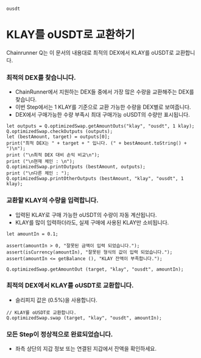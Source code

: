 ```meta-Currency
ousdt
```

# KLAY를 oUSDT로 교환하기

Chainrunner Q는 이 문서의 내용대로 최적의 DEX에서 KLAY를 oUSDT로 교환합니다.

### 최적의 DEX를 찾습니니다.

- ChainRunner에서 지원하는 DEX들 중에서 가장 많은 수량을 교환해주는 DEX를 찾습니다.
- 이번 Step에서는 1 KLAY를 기준으로 교환 가능한 수량을 DEX별로 보여줍니다.
- DEX에서 구매가능한 수량 부족시 최대 구매가능 oUSDT의 수량만 표시됩니다.

```output-Dynamic
let outputs = Q.optimizedSwap.getAmountOuts("klay", "ousdt", 1 klay);
Q.optimizedSwap.checkOutputs (outputs);
let (bestAmount, target) = outputs[0];
print("최적 DEX는 " + target + " 입니다. (" + bestAmount.toString() + ")\n");
print ("\n최적 DEX 대비 손익 비교\n");
print ("\n현재 체인 : \n");
Q.optimizedSwap.printOutputs (bestAmount, outputs);
print ("\n다른 체인 : ");
Q.optimizedSwap.printOtherOutputs (bestAmount, "klay", "ousdt", 1 klay);
```

### 교환할 KLAY의 수량을 입력합니다.

- 입력된 KLAY로 구매 가능한 oUSDT의 수량이 자동 계산됩니다.
- KLAY를 많이 입력하더라도, 실제 구매에 사용된 KLAY만 소비됩니다.

```input-Dynamic KLAY
let amountIn = 0.1;
```

```input-Verify
assert(amountIn > 0, "잘못된 금액이 입력 되었습니다.");
assert(isCurrency(amountIn), "잘못된 형식의 값이 입력 되었습니다.");
assert(amountIn <= getBalance (), "KLAY 잔액이 부족합니다.");
```

```output-Dynamic oUSDT
Q.optimizedSwap.getAmountOut (target, "klay", "ousdt", amountIn);
```

### 최적의 DEX에서 KLAY를 oUSDT로 교환합니다.

- 슬리피지 값은 (0.5%)을 사용합니다.

```taster
// KLAY를 oUSDT로 교환합니다.
Q.optimizedSwap.swap (target, "klay", "ousdt", amountIn);
```

### 모든 Step이 정상적으로 완료되었습니다.

- 좌측 상단의 지갑 정보 또는 연결된 지갑에서 잔액을 확인하세요.

